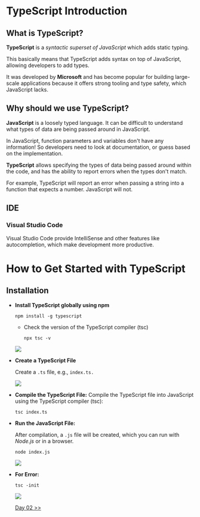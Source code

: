 # TypeScript Introduction

## What is TypeScript?
**TypeScript** is a *syntactic superset of JavaScript* which adds static typing.

This basically means that TypeScript adds syntax on top of JavaScript, allowing developers to add types.

It was developed by **Microsoft** and has become popular for building large-scale applications because it offers strong tooling and type safety, which JavaScript lacks.

## Why should we use TypeScript?
**JavaScript** is a loosely typed language. It can be difficult to understand what types of data are being passed around in JavaScript.

In JavaScript, function parameters and variables don't have any information! So developers need to look at documentation, or guess based on the implementation.

**TypeScript** allows specifying the types of data being passed around within the code, and has the ability to report errors when the types don't match.

For example, TypeScript will report an error when passing a string into a function that expects a number. JavaScript will not.

## IDE
### Visual Studio Code
Visual Studio Code provide IntelliSense and other features like autocompletion, which make development more productive.


# How to Get Started with TypeScript
## Installation
-  **Install TypeScript globally using npm**
    ```cd
    npm install -g typescript
    ```
    - Check the version of the TypeScript compiler (tsc) 
        ```cd
        npx tsc -v
        ```
    ![](../../images/cdInstall.gif)

- **Create a TypeScript File**

   Create a `.ts` file, e.g., `index.ts.`

  ![](../../images/index.ts.gif)

- **Compile the TypeScript File:**
Compile the TypeScript file into JavaScript using the TypeScript compiler (tsc):
    ```cd
    tsc index.ts
    ```

- **Run the JavaScript File:**

    After compilation, a `.js` file will be created, which you can run with *Node.js* or in a browser.

    ```cd
    node index.js
    ```
    ![](../../images/run.gif)

 - **For Error:** 
    ```cd
    tsc -init
    ```
    ![](../../images/error.gif)

    [Day 02 >>](/Class02/READ02.md)






